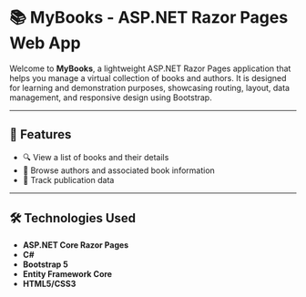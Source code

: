 # 📚 MyBooks - ASP.NET Razor Pages Web App

Welcome to **MyBooks**, a lightweight ASP.NET Razor Pages application that helps you manage a virtual collection of books and authors. It is designed for learning and demonstration purposes, showcasing routing, layout, data management, and responsive design using Bootstrap.

---

## 🚀 Features

- 🔍 View a list of books and their details
- 👤 Browse authors and associated book information
- 📅 Track publication data



---




## 🛠️ Technologies Used

- **ASP.NET Core Razor Pages**
- **C#**
- **Bootstrap 5**
- **Entity Framework Core**
- **HTML5/CSS3**


